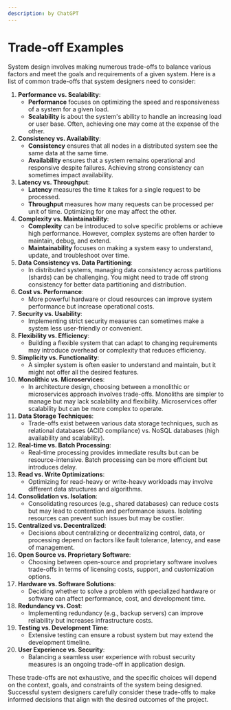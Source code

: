 ```yaml
---
description: by ChatGPT
---
```


# Trade-off Examples

System design involves making numerous trade-offs to balance various factors and meet the goals and requirements of a given system. Here is a list of common trade-offs that system designers need to consider:

1. **Performance vs. Scalability**:
   * **Performance** focuses on optimizing the speed and responsiveness of a system for a given load.
   * **Scalability** is about the system's ability to handle an increasing load or user base. Often, achieving one may come at the expense of the other.
2. **Consistency vs. Availability**:
   * **Consistency** ensures that all nodes in a distributed system see the same data at the same time.
   * **Availability** ensures that a system remains operational and responsive despite failures. Achieving strong consistency can sometimes impact availability.
3. **Latency vs. Throughput**:
   * **Latency** measures the time it takes for a single request to be processed.
   * **Throughput** measures how many requests can be processed per unit of time. Optimizing for one may affect the other.
4. **Complexity vs. Maintainability**:
   * **Complexity** can be introduced to solve specific problems or achieve high performance. However, complex systems are often harder to maintain, debug, and extend.
   * **Maintainability** focuses on making a system easy to understand, update, and troubleshoot over time.
5. **Data Consistency vs. Data Partitioning**:
   * In distributed systems, managing data consistency across partitions (shards) can be challenging. You might need to trade off strong consistency for better data partitioning and distribution.
6. **Cost vs. Performance**:
   * More powerful hardware or cloud resources can improve system performance but increase operational costs.
7. **Security vs. Usability**:
   * Implementing strict security measures can sometimes make a system less user-friendly or convenient.
8. **Flexibility vs. Efficiency**:
   * Building a flexible system that can adapt to changing requirements may introduce overhead or complexity that reduces efficiency.
9. **Simplicity vs. Functionality**:
   * A simpler system is often easier to understand and maintain, but it might not offer all the desired features.
10. **Monolithic vs. Microservices**:
    * In architecture design, choosing between a monolithic or microservices approach involves trade-offs. Monoliths are simpler to manage but may lack scalability and flexibility. Microservices offer scalability but can be more complex to operate.
11. **Data Storage Techniques**:
    * Trade-offs exist between various data storage techniques, such as relational databases (ACID compliance) vs. NoSQL databases (high availability and scalability).
12. **Real-time vs. Batch Processing**:
    * Real-time processing provides immediate results but can be resource-intensive. Batch processing can be more efficient but introduces delay.
13. **Read vs. Write Optimizations**:
    * Optimizing for read-heavy or write-heavy workloads may involve different data structures and algorithms.
14. **Consolidation vs. Isolation**:
    * Consolidating resources (e.g., shared databases) can reduce costs but may lead to contention and performance issues. Isolating resources can prevent such issues but may be costlier.
15. **Centralized vs. Decentralized**:
    * Decisions about centralizing or decentralizing control, data, or processing depend on factors like fault tolerance, latency, and ease of management.
16. **Open Source vs. Proprietary Software**:
    * Choosing between open-source and proprietary software involves trade-offs in terms of licensing costs, support, and customization options.
17. **Hardware vs. Software Solutions**:
    * Deciding whether to solve a problem with specialized hardware or software can affect performance, cost, and development time.
18. **Redundancy vs. Cost**:
    * Implementing redundancy (e.g., backup servers) can improve reliability but increases infrastructure costs.
19. **Testing vs. Development Time**:
    * Extensive testing can ensure a robust system but may extend the development timeline.
20. **User Experience vs. Security**:
    * Balancing a seamless user experience with robust security measures is an ongoing trade-off in application design.

These trade-offs are not exhaustive, and the specific choices will depend on the context, goals, and constraints of the system being designed. Successful system designers carefully consider these trade-offs to make informed decisions that align with the desired outcomes of the project.
